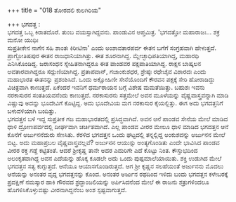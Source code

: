 +++
title = "018 ತೋರದಲಿ ಕುಲಗಿರಿಯ"

+++
ಭಗದತ್ತ :   
ಭಗದತ್ತ ಒಬ್ಬ ಕಿರಾತದೊರೆ. ತುಂಬ ವಯಸ್ಸಾಗಿದ್ದವನು. ಪಾಂಡುವಿನ ಆಪ್ತಮಿತ್ರ. 'ಭಗದತ್ತೋ ಮಹಾರಾಜಃ... ಶಕ್ರ ಮನೋ ಯುಧಿಃ  
ಸುಪ್ರತೀಕೇನ ನಾಗೆನ ಸಹಿ ಶಾಂತಃ ಕಿರೀಟಿನಾ' ಎಂದು ಅಂಶಾವತಾರಪರ್ವ ಈತನ ಬಗೆಗೆ ಸಂಗ್ರಹವಾಗಿ ಹೇಳುತ್ತದೆ. ಪ್ರಾಗ್ಜೋತಿಷಪುರ ಈತನ ರಾಜಧಾನಿಯಾಗಿತ್ತು. ಈತ ಶೂರನಾಗಿದ್ದ. ಮ್ಲೇಚ್ಛಾಧಿಪತಿಯಾಗಿದ್ದ, ಮಹಾರಥಿ ಎನಿಸಿಕೊಂಡಿದ್ದ. ಜರಾಸಂಧನ ಸ್ನೇಹಿತನಾಗಿದ್ದರೂ ಈತ ಪಾಂಡವರ ಪಕ್ಷಪಾತಿಯಾಗಿದ್ದ. ರಾಕ್ಷಸ ಬಾಷ್ಕಲನ ಅವತಾರವಾಗಿದ್ದರೂ ಸದ್ಗುಣಿಯಾಗಿದ್ದ. ಪ್ರತಾಪವಾನ್, ಗಜಾಂಕುಶಧರ, ಶ್ರೇಷ್ಠಃ ರಥೇಚೈವ ವಿಶಾರದಃ ಎಂದು ಮಹಾಭಾರತ ಈತನನ್ನು ಪ್ರಶಂಶಿಸಿದೆ. ಒಂದು ಅಕ್ಷೋಹಿಣೀ ಸೇನೆಯೊಂದಿಗೆ ಕೌರವನ ಪಕ್ಷಕ್ಕೆ ಸೇರಿ ಹೋರಾಡಿದ್ದು ವಿಚಿತ್ರವಾಗಿ ಕಾಣುತ್ತದೆ. ಏಕೆಂದರೆ ಇವನಿಗೆ ಧರ್ಮರಾಯನ ಬಗ್ಗೆ ವಿಶೇಷ ಮಮತೆಯಿತ್ತು. ಬಹುಶಃ ಇವನು ನರಕಾಸುರನ ಸಂತತಿಯವನೆಂದು ಕಾಣುತ್ತದೆ. ನರಕಾಸುರನು ಸತ್ತಮೇಲೆ ಅವನ ಮೂಳೆಯನ್ನು ವೈಷ್ಣವಾಸ್ತ್ರವನ್ನಾಗಿ ಮಾಡಿ ವಿಷ್ಣುವು ಅದನ್ನು ಭೂದೇವಿಗೆ ಕೊಟ್ಟಿದ್ದ. ಅದು ಭೂದೇವಿಯ ಮಗ ನರಕಾಸುರ ಕೈಯಲ್ಲಿತ್ತು. ಈಗ ಅದು ಭಗದತ್ತನಿಗೆ ಬಳುವಳಿಯಾಗಿ ಬಂದಿತ್ತು.   
ಭಗದತ್ತನ ಬಳಿ ಇದ್ದ ಸುಪ್ರತೀಕ ಗಜ ಮಹಾಭಾರತದಲ್ಲಿ ಪ್ರಸಿದ್ಧವಾಗಿದೆ. ಅವನ ಆನೆ ಪಾಂಡವ ಸೇನೆಯ ಮೇಲೆ ಮಾಡಿದ ಧಾಳಿ ದ್ರೋಣಪರ್ವದಲ್ಲಿ ದೀರ್ಘವಾಗಿ ಚರ್ಚಿತವಾಗಿದೆ. ಎಲ್ಲ ಪಾಂಡವ  ವೀರರ ಮೇಲೂ ಧಾಳಿ ಮಾಡಿದ ಭಗದತ್ತನ ಆನೆ ಕೊನೆಗೆ ಅರ್ಜುನನೆದುರು ಸೆಣಸಿತು. ಕೆರಳಿದ ಭಗದತ್ತನ ಒಂದು ಘಟ್ಟದಲ್ಲಿ ತನ್ನಲ್ಲಿದ್ದ ಅಂಕುಶವನ್ನು ಅರ್ಜುನನ ಮೇಲೆ ಬಿಟ್ಟ. ಅದು ಮಹಾಪ್ರಬಲ ವೈಷ್ಣವಾಸ್ತ್ರವಲ್ಲವೆ? ಅರ್ಜುನನ ಆಯುಸ್ಸು ಅಂತ್ಯಗೊಂಡಿತು ಎಂದೇ ಭಾವಿಸಿದ ಪಾಂಡವ ವೀರರ ರಕ್ತ ಗಡ್ಡೆ ಕಟ್ಟಿತಂತೆ. ಆದರೆ ಶ್ರೀಕೃಷ್ಣ ತಾನೇ ಅದರ ಎದುರಿಗೇ ಎದೆ ಕೊಟ್ಟು ನಿಂತ. ಕೌಸ್ತುಭದಿಂದ ಅಲಂಕೃತವಾಗಿದ್ದ ಅವನ ಎದೆಯನ್ನು ಹೊಕ್ಕ ಕೂಡಲೇ ಅದು ಒಂದು ಪುಷ್ಪಮಾಲೆಯಾಯಿತು. ಶಕ್ತಿ ಉಡುಗಿದ ಮೇಲೆ ಭಗದತ್ತನ ಸತ್ವ ಕುಗ್ಗುತ್ತದೆ. ಆನೆಯೂ ಆಯಾಸಗೊಂಡಿರುತ್ತದೆ. ಆಗ ಶ್ರೀ ಕೃಷ್ಣನ ಸಲಹೆಯಂತೆ ಅರ್ಜುನನು ಮೊದಲು ಆನೆಯನ್ನು ಅನಂತರ ವೃದ್ದ ಭಗದತ್ತನನ್ನು ಕೊಂದ. ಅನಂತರ ಅರ್ಜುನ ರಥದಿಂದ ಇಳಿದು ಬಂದು ಭಗದತ್ತನ ಕಳೇಬರಕ್ಕೆ ಪ್ರದಕ್ಷಿಣೆ ನಮಸ್ಕಾರ ಹಾಕಿ ಗೌರವದ ಶ್ರದ್ಧಾಂಜಲಿಯನ್ನು ಅರ್ಪಿಸಿದನೆಂದ ಮೇಲೆ ಈ ರಾಜನು ಶತ್ರುಗಳಿಂದಲೂ ಹೊಗಳಿಸಿಕೊಳ್ಳುವಷ್ಟು ವೀರನಾಗಿದ್ದನೆಂಬ ಅಂಶ ಸ್ಪಷ್ಟವಾಗುತ್ತದೆ.